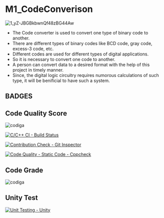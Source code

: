 # M1_CodeConverison

![1_yZ-JBGBkbwnQf48zBG44Aw](https://user-images.githubusercontent.com/101724850/161423892-6b3de4d7-1340-4ef1-8e06-4ce8a53011b6.png)

* The Code converter is used to convert one type of binary code to another. 
* There are different types of binary codes like BCD code, gray code, excess-3 code, etc. 
* Different codes are used for different types of digital applications.
* So it is necessary to convert one code to another.
* A person can convert data to a desired format with the help of this project in timely manner. 
* Since, the digital logic circuitry requires numorous calculations of such type, it will be benificial to have such a system. 


## BADGES
## Code Quality Score                                                               

 
![codiga](https://api.codiga.io/project/32555/score/svg)  


[![C/C++ CI - Build Status](https://github.com/BathrinathSSS/M1_CodeConverison/actions/workflows/c%20CI.yml/badge.svg)](https://github.com/BathrinathSSS/M1_CodeConverison/actions/workflows/c%20CI.yml)


[![Contribution Check - Git Inspector](https://github.com/BathrinathSSS/M1_CodeConverison/actions/workflows/gitinspector.yml/badge.svg)](https://github.com/BathrinathSSS/M1_CodeConverison/actions/workflows/gitinspector.yml)


[![Code Quality - Static Code - Cppcheck](https://github.com/BathrinathSSS/M1_CodeConverison/actions/workflows/cppcheck.yml/badge.svg)](https://github.com/BathrinathSSS/M1_CodeConverison/actions/workflows/cppcheck.yml)

##  Code Grade


![codiga](https://api.codiga.io/project/32555/status/svg)  


## Unity Test


[![Unit Testing - Unity](https://github.com/Madhuraaaaa/StepIn-Mini-project/actions/workflows/unity.yml/badge.svg)](https://github.com/Madhuraaaaa/StepIn-Mini-project/actions/workflows/unity.yml) 
